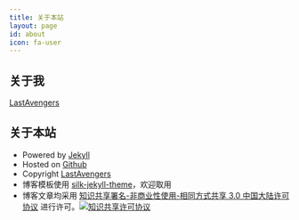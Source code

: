 ```yaml
---
title: 关于本站
layout: page
id: about
icon: fa-user
---
```


关于我
-----

[LastAvengers](http://lastavengers.me)


关于本站
--------

* Powered by [Jekyll](http://jekyllrb.com/)
* Hosted on [Github](https://github.com)
* Copyright [LastAvengers](http://lastavengers.me)
* 博客模板使用 [silk-jekyll-theme](https://github.com/lastavenger/silk-jekyll-theme)，欢迎取用
* 博客文章均采用 <a rel="license" href="http://creativecommons.org/licenses/by-nc-sa/3.0/cn/">知识共享署名-非商业性使用-相同方式共享 3.0 中国大陆许可协议</a> 进行许可。<a rel="license" href="http://creativecommons.org/licenses/by-nc-sa/3.0/cn/"><img alt="知识共享许可协议" style="border-width:0" src="https://i.creativecommons.org/l/by-nc-sa/3.0/cn/80x15.png" /></a>


